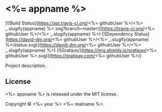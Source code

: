 # <%= appname %>

[![Build Status](https://api.travis-ci.org/<%= githubUser %>/<%= _.slugify(appname) %>.svg?branch=master)](https://travis-ci.org/<%= githubUser %>/<%= _.slugify(appname) %>)
[![Dependency Status](https://david-dm.org/<%= githubUser %>/<%= _.slugify(appname) %>/status.svg)](https://david-dm.org/<%= githubUser %>/<%= _.slugify(appname) %>)
[![Gratipay](https://img.shields.io/gratipay/<%= githubUser %>.svg)](https://gratipay.com/<%= githubUser %>/)

Project description.


License
-------
<%= appname %> is released under the MIT license.

Copyright © <%= year %> <%= realname %>.
